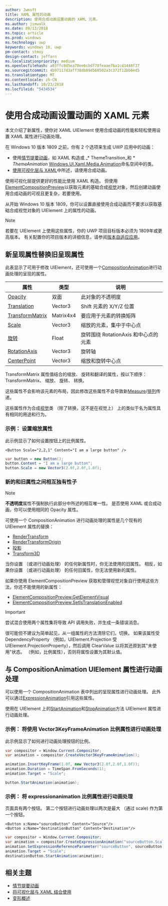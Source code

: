 ```yaml
---
author: Jwmsft
title: XAML 属性的动画
description: 使用合成动画设置动画的 XAML 元素。
ms.author: jimwalk
ms.date: 09/13/2018
ms.topic: article
ms.prod: windows
ms.technology: uwp
keywords: windows 10, uwp
pm-contact: stmoy
design-contact: jeffarn
ms.localizationpriority: medium
ms.openlocfilehash: a03ffc8d5ea78ee6cbdf78feaae7ba1cd1448f37
ms.sourcegitcommit: 4b97117d3aff38db89d560502a3c372f12bb6ed5
ms.translationtype: MT
ms.contentlocale: zh-CN
ms.lasthandoff: 10/23/2018
ms.locfileid: "5434534"
---
```

# <a name="animating-xaml-elements-with-composition-animations"></a>使用合成动画设置动画的 XAML 元素

本文介绍了新属性，使你对 XAML UIElement 使用合成动画的性能和轻松使用设置 XAML 属性进行动画处理。

在 Windows 10 版本 1809 之前，你有 2 个选项来生成 UWP 应用中的动画：

- 使用[情节提要动画](storyboarded-animations.md)，如 XAML 构造或 _* ThemeTransition_和 _* ThemeAnimation_ [Windows.UI.Xaml.Media.Animation](/uwp/api/windows.ui.xaml.media.animation)命名空间中的类。
- [使用可视化层与 XAML](../../composition/using-the-visual-layer-with-xaml.md)中所述，请使用合成动画。

使用可视化层提供更好的性能比使用 XAML 构造。 但使用[ElementCompositionPreview](/uwp/api/Windows.UI.Xaml.Hosting.ElementCompositionPreview)以获取元素的基础合成[视觉](/uwp/api/windows.ui.composition.visual)对象，然后创建动画使用合成动画的可视且更复杂，若要使用。

从开始 Windows 10 版本 1809，你可以设置直接使用合成动画而不要求以获取基础合成视觉对象的 UIElement 上的属性的动画。

> [!NOTE]
> 若要在 UIElement 上使用这些属性，你的 UWP 项目目标版本必须为 1809年或更高版本。 有关配置你的项目版本的详细信息，请参阅[版本自适应应用](../../debug-test-perf/version-adaptive-apps.md)。

## <a name="new-rendering-properties-replace-old-rendering-properties"></a>新呈现属性替换旧呈现属性

此表显示了可用于修改 UIElement，还可使用一个[CompositionAnimation](/uwp/api/windows.ui.composition.compositionanimation)进行动画处理的呈现的属性。

| 属性 | 类型 | 说明 |
| -- | -- | -- |
| [Opacity](/uwp/api/windows.ui.xaml.uielement.opacity) | 双面 | 此对象的不透明度 |
| [Translation](/uwp/api/windows.ui.xaml.uielement.translation) | Vector3 | Shift 元素的 X/Y/Z 位置 |
| [TransformMatrix](/uwp/api/windows.ui.xaml.uielement.transformmatrix) | Matrix4x4 | 要应用于元素的转换矩阵 |
| [Scale](/uwp/api/windows.ui.xaml.uielement.scale) | Vector3 | 缩放的元素，集中于中心点 |
| [旋转](/uwp/api/windows.ui.xaml.uielement.rotation) | Float | 旋转围绕 RotationAxis 和中心点的元素 |
| [RotationAxis](/uwp/api/windows.ui.xaml.uielement.rotationaxis) | Vector3 | 旋转轴 |
| [CenterPoint](/uwp/api/windows.ui.xaml.uielement.centerpoint) | Vector3 | 缩放和旋转中心点 |

TransformMatrix 属性值结合的缩放、 旋转和翻译的属性，按以下顺序： TransformMatrix、 缩放、 旋转、 转换。

这些属性不会影响该元素的布局，因此修改这些属性不会导致新[Measure](/uwp/api/windows.ui.xaml.uielement.measure)/[排列](/uwp/api/windows.ui.xaml.uielement.arrange)传递。

这些属性作为合成[视觉](/uwp/api/windows.ui.composition.visual)类 （除了转换，这不是在视觉上） 上的类似于名为属性具有相同的用途和行为。

### <a name="example-setting-the-scale-property"></a>示例： 设置缩放属性

此示例显示了如何设置按钮上的比例属性。

```xaml
<Button Scale="2,2,1" Content="I am a large button" />
```

```csharp
var button = new Button();
button.Content = "I am a large button";
button.Scale = new Vector3(2.0f,2.0f,1.0f);
```

### <a name="mutual-exclusivity-between-new-and-old-properties"></a>新的和旧属性之间相互独有性子

> [!NOTE]
> **不透明度**属性不强制执行此部分中所述的相互唯一性。 是否使用 XAML 或合成动画，你可以使用相同的 Opacity 属性。

可使用一个 CompositionAnimation 进行动画处理的属性是几个现有的 UIElement 属性的替换：

- [RenderTransform](/uwp/api/windows.ui.xaml.uielement.rendertransform)
- [RenderTransformOrigin](/uwp/api/windows.ui.xaml.uielement.rendertransformorigin)
- [投影](/uwp/api/windows.ui.xaml.uielement.projection)
- [Transform3D](/uwp/api/windows.ui.xaml.uielement.transform3d)

当你设置 （或进行动画处理） 的任何新属性时，你无法使用的旧属性。 相反，如果你设置 （或进行动画处理） 的任何旧属性，你无法使用新的属性。

如果你使用 ElementCompositionPreview 获取和管理视觉对象自行使用这些方法，你还不能使用的新属性：

- [ElementCompositionPreview.GetElementVisual](/uwp/api/windows.ui.xaml.hosting.elementcompositionpreview.getelementvisual)
- [ElementCompositionPreview.SetIsTranslationEnabled](/uwp/api/windows.ui.xaml.hosting.elementcompositionpreview.setistranslationenabled)

> [!IMPORTANT]
> 尝试混合使用两个属性集将导致 API 调用失败，并生成一条错误消息。

很可能但不建议为简单起见，从一组属性的方法清除它们，切换。 如果该属性受 DependencyProperty （例如，UIElement.Projection 受 UIElement.ProjectionProperty），然后调用 ClearValue 以将其还原到其"未使用"状态。 （例如，比例属性），否则将属性设置为其默认值。

## <a name="animating-uielement-properties-with-compositionanimation"></a>与 CompositionAnimation UIElement 属性进行动画处理

可以使用一个 CompositionAnimation 表中列出的呈现属性进行动画处理。 此外可以通过[ExpressionAnimation](/uwp/api/windows.ui.composition.expressionanimation)引用这些属性。

使用在 UIElement 上的[StartAnimation](/uwp/api/windows.ui.xaml.uielement.startanimation)和[StopAnimation](/uwp/api/windows.ui.xaml.uielement.stopanimation)方法 UIElement 属性进行动画处理。

### <a name="example-animating-the-scale-property-with-a-vector3keyframeanimation"></a>示例： 将使用 Vector3KeyFrameAnimation 比例属性进行动画处理

此示例显示了如何进行动画处理按钮的比例。

```csharp
var compositor = Window.Current.Compositor;
var animation = compositor.CreateVector3KeyFrameAnimation();

animation.InsertKeyFrame(1.0f, new Vector3(2.0f,2.0f,1.0f));
animation.Duration = TimeSpan.FromSeconds(1);
animation.Target = "Scale";

button.StartAnimation(animation);
```

### <a name="example-animating-the-scale-property-with-an-expressionanimation"></a>示例： 将 expressionanimation 比例属性进行动画处理

页面具有两个按钮。 第二个按钮进行动画处理以两次是最大 （通过 scale) 作为第一个按钮。

```xaml
<Button x:Name="sourceButton" Content="Source"/>
<Button x:Name="destinationButton" Content="Destination"/>
```

```csharp
var compositor = Window.Current.Compositor;
var animation = compositor.CreateExpressionAnimation("sourceButton.Scale*2");
animation.SetExpressionReferenceParameter("sourceButton", sourceButton);
animation.Target = "Scale";
destinationButton.StartAnimation(animation);
```

## <a name="related-topics"></a>相关主题

- [情节提要动画](storyboarded-animations.md)
- [将可视化层与 XAML 结合使用](../../composition/using-the-visual-layer-with-xaml.md)
- [变形概述](../layout/transforms.md)